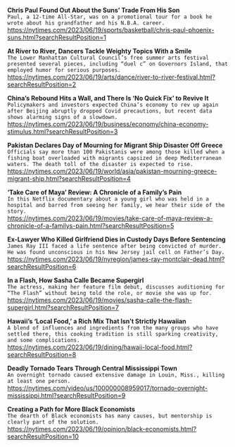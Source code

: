 **Chris Paul Found Out About the Suns’ Trade From His Son**\
`Paul, a 12-time All-Star, was on a promotional tour for a book he wrote about his grandfather and his N.B.A. career.`\
https://nytimes.com/2023/06/19/sports/basketball/chris-paul-phoenix-suns.html?searchResultPosition=1

**At River to River, Dancers Tackle Weighty Topics With a Smile**\
`The Lower Manhattan Cultural Council’s free summer arts festival presented several pieces, including “duel c” on Governors Island, that employed humor for serious purposes.`\
https://nytimes.com/2023/06/19/arts/dance/river-to-river-festival.html?searchResultPosition=2

**China’s Rebound Hits a Wall, and There Is ‘No Quick Fix’ to Revive It**\
`Policymakers and investors expected China’s economy to rev up again after Beijing abruptly dropped Covid precautions, but recent data shows alarming signs of a slowdown.`\
https://nytimes.com/2023/06/19/business/economy/china-economy-stimulus.html?searchResultPosition=3

**Pakistan Declares Day of Mourning for Migrant Ship Disaster Off Greece**\
`Officials say more than 100 Pakistanis were among those killed when a fishing boat overloaded with migrants capsized in deep Mediterranean waters. The death toll of the disaster is expected to rise.`\
https://nytimes.com/2023/06/19/world/asia/pakistan-mourning-greece-migrant-ship.html?searchResultPosition=4

**‘Take Care of Maya’ Review: A Chronicle of a Family’s Pain**\
`In this Netflix documentary about a young girl who was held in a hospital and barred from seeing her family, we hear their side of the story.`\
https://nytimes.com/2023/06/19/movies/take-care-of-maya-review-a-chronicle-of-a-familys-pain.html?searchResultPosition=5

**Ex-Lawyer Who Killed Girlfriend Dies in Custody Days Before Sentencing**\
`James Ray III faced a life sentence after being convicted of murder. He was found unconscious in his New Jersey jail cell on Father’s Day.`\
https://nytimes.com/2023/06/19/nyregion/james-ray-montclair-dead.html?searchResultPosition=6

**In a Flash, How Sasha Calle Became Supergirl**\
`The actress, making her feature film debut, discusses auditioning for “The Flash” without being told the role, or movie she was up for.`\
https://nytimes.com/2023/06/19/movies/sasha-calle-the-flash-supergirl.html?searchResultPosition=7

**Hawaii’s ‘Local Food,’ a Rich Mix That Isn’t Strictly Hawaiian**\
`A blend of influences and ingredients from the many groups who have settled there, this cooking tradition is still sparking creativity, and some complications.`\
https://nytimes.com/2023/06/19/dining/hawaii-local-food.html?searchResultPosition=8

**Deadly Tornado Tears Through Central Mississippi Town**\
`An overnight tornado caused extensive damage in Louin, Miss., killing at least one person.`\
https://nytimes.com/video/us/100000008959017/tornado-overnight-mississippi.html?searchResultPosition=9

**Creating a Path for More Black Economists**\
`The dearth of Black economists has many causes, but mentorship is clearly part of the solution.`\
https://nytimes.com/2023/06/19/opinion/black-economists.html?searchResultPosition=10

